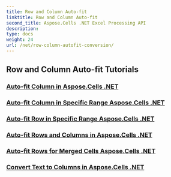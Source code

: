 ```yaml
---
title: Row and Column Auto-fit
linktitle: Row and Column Auto-fit
second_title: Aspose.Cells .NET Excel Processing API
description: 
type: docs
weight: 24
url: /net/row-column-autofit-conversion/
---
```


## Row and Column Auto-fit Tutorials
### [Auto-fit Column in Aspose.Cells .NET](./autofit-column-aspose-cells/)
### [Auto-fit Column in Specific Range Aspose.Cells .NET](./autofit-column-specific-range/)
### [Auto-fit Row in Specific Range Aspose.Cells .NET](./autofit-row-specific-range/)
### [Auto-fit Rows and Columns in Aspose.Cells .NET](./autofit-rows-columns/)
### [Auto-fit Rows for Merged Cells Aspose.Cells .NET](./autofit-rows-merged-cells/)
### [Convert Text to Columns in Aspose.Cells .NET](./convert-text-to-columns/)